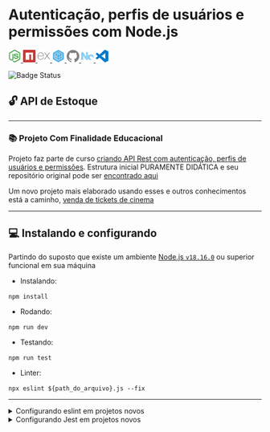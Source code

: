 # Autenticação, perfis de usuários e permissões com Node.js
[<img src="../../docs/images/icons/nodedotjs.svg" width="25px" height="25px" title="Node.js" alt="Node.js"> <img src="../../docs/images/icons/npm.svg" width="25px" height="25px" alt="npm" title="npm"> <img src="../../docs/images/icons/express.svg" width="25px" height="25px" alt="Express" title="Express"> <img src="../../docs/images/icons/sequelize.svg" width="25px" height="25px" alt="Sequelize" title="Sequelize"> <!--img src="../../docs/images/icons/eslint.svg" width="25px" height="25px" alt="Eslint" title="Eslint"> <img src="../../docs/images/icons/jest.svg" width="25px" height="25px" alt="Jest" title="Jest"--> <img src="../../docs/images/icons/github.svg" width="25px" height="25px" alt="GitHub" title="GitHub"> <img src="../../docs/images/icons/nx.svg" width="25px" height="25px" alt="NX" title="NX"> <img src="../../docs/images/icons/visualstudiocode.svg" width="25px" height="25px" alt="vscode" title="vscode">](#carrinho-sample) <!-- icons by https://simpleicons.org/?q=types -->

![Badge Status](https://img.shields.io/badge/STATUS_DO_CURSO-MÓDULO_EM_ANDAMENTO-green)

## :unlock: API de Estoque
---

### :books: Projeto Com Finalidade Educacional
Projeto faz parte de curso [criando API Rest com autenticação, perfis de usuários e permissões](https://www.alura.com.br/curso-online-node-js-api-rest-autenticacao-perfis-usuarios-permissoes). Estrutura inicial PURAMENTE DIDÁTICA e seu repositório original pode ser [encontrado aqui](https://github.com/alura-cursos/seguranca-nodejs/tree/main)

Um novo projeto mais elaborado usando esses e outros conhecimentos está a caminho, [venda de tickets de cinema](https://github.com/jtonynet/cine-ticket-study)

---

## :computer: Instalando e configurando

Partindo do suposto que existe um ambiente [Node.js `v18.16.0`](https://nodejs.org/en) ou superior funcional em sua máquina

- Instalando:
```
npm install
```

- Rodando:
```
npm run dev
```

- Testando:
```
npm run test
```

- Linter:
```
npx eslint ${path_do_arquivo}.js --fix
```
---

<details>
  <summary>Configurando eslint em projetos novos</summary>

```
npm install --save-dev eslint@8.16.0 --save-exact
npx eslint --init 
```

```
> To check syntax, find problems, and enforce code style
> JavaScript modules (import/export)
> None of these
> No
> Node
> Use a popular style guide
> Airbnb
> JSON
```
</details>


<details>
  <summary>Configurando Jest em projetos novos</summary>

```
npm instal --save-exact jest@28.1.0 --save-dev
```

</details>

<!-- npm install --force -->
